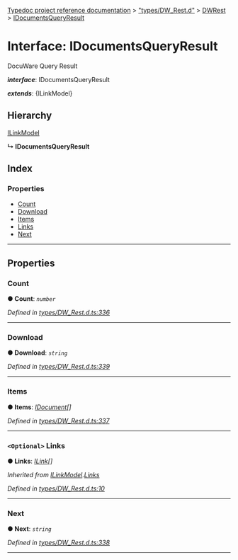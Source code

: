 [Typedoc project reference documentation](../README.md) > ["types/DW_Rest.d"](../modules/_types_dw_rest_d_.md) > [DWRest](../modules/_types_dw_rest_d_.dwrest.md) > [IDocumentsQueryResult](../interfaces/_types_dw_rest_d_.dwrest.idocumentsqueryresult.md)

# Interface: IDocumentsQueryResult

DocuWare Query Result

*__interface__*: IDocumentsQueryResult

*__extends__*: {ILinkModel}

## Hierarchy

 [ILinkModel](_types_dw_rest_d_.dwrest.ilinkmodel.md)

**↳ IDocumentsQueryResult**

## Index

### Properties

* [Count](_types_dw_rest_d_.dwrest.idocumentsqueryresult.md#count)
* [Download](_types_dw_rest_d_.dwrest.idocumentsqueryresult.md#download)
* [Items](_types_dw_rest_d_.dwrest.idocumentsqueryresult.md#items)
* [Links](_types_dw_rest_d_.dwrest.idocumentsqueryresult.md#links)
* [Next](_types_dw_rest_d_.dwrest.idocumentsqueryresult.md#next)

---

## Properties

<a id="count"></a>

###  Count

**● Count**: *`number`*

*Defined in [types/DW_Rest.d.ts:336](https://github.com/DocuWare/REST-Sample-TS/blob/22cf36b/src/types/DW_Rest.d.ts#L336)*

___
<a id="download"></a>

###  Download

**● Download**: *`string`*

*Defined in [types/DW_Rest.d.ts:339](https://github.com/DocuWare/REST-Sample-TS/blob/22cf36b/src/types/DW_Rest.d.ts#L339)*

___
<a id="items"></a>

###  Items

**● Items**: *[IDocument](_types_dw_rest_d_.dwrest.idocument.md)[]*

*Defined in [types/DW_Rest.d.ts:337](https://github.com/DocuWare/REST-Sample-TS/blob/22cf36b/src/types/DW_Rest.d.ts#L337)*

___
<a id="links"></a>

### `<Optional>` Links

**● Links**: *[ILink](_types_dw_rest_d_.dwrest.ilink.md)[]*

*Inherited from [ILinkModel](_types_dw_rest_d_.dwrest.ilinkmodel.md).[Links](_types_dw_rest_d_.dwrest.ilinkmodel.md#links)*

*Defined in [types/DW_Rest.d.ts:10](https://github.com/DocuWare/REST-Sample-TS/blob/22cf36b/src/types/DW_Rest.d.ts#L10)*

___
<a id="next"></a>

###  Next

**● Next**: *`string`*

*Defined in [types/DW_Rest.d.ts:338](https://github.com/DocuWare/REST-Sample-TS/blob/22cf36b/src/types/DW_Rest.d.ts#L338)*

___

